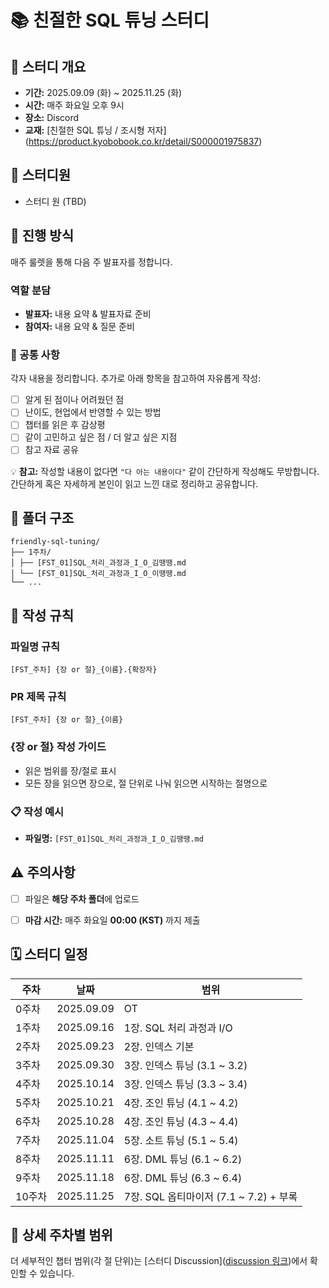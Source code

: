 # 📚 친절한 SQL 튜닝 스터디


## 📅 스터디 개요
- **기간:** 2025.09.09 (화) ~ 2025.11.25 (화)
- **시간:** 매주 화요일 오후 9시
- **장소:** Discord 
- **교재:** [친절한 SQL 튜닝 / 조시형 저자] (https://product.kyobobook.co.kr/detail/S000001975837)


## 👥 스터디원
- 스터디 원 (TBD)


## 🎯 진행 방식

매주 룰렛을 통해 다음 주 발표자를 정합니다.

### 역할 분담
- **발표자:** 내용 요약 & 발표자료 준비
- **참여자:** 내용 요약 & 질문 준비

### 📄 공통 사항
각자 내용을 정리합니다.
추가로 아래 항목을 참고하여 자유롭게 작성:

- [ ] 알게 된 점이나 어려웠던 점
- [ ] 난이도, 현업에서 반영할 수 있는 방법
- [ ] 챕터를 읽은 후 감상평
- [ ] 같이 고민하고 싶은 점 / 더 알고 싶은 지점
- [ ] 참고 자료 공유

💡 **참고:** 작성할 내용이 없다면 `"다 아는 내용이다"` 같이 간단하게 작성해도 무방합니다.
간단하게 혹은 자세하게 본인이 읽고 느낀 대로 정리하고 공유합니다.


## 📁 폴더 구조
```
friendly-sql-tuning/
├── 1주차/
│ ├── [FST_01]SQL_처리_과정과_I_O_김땡땡.md
│ └── [FST_01]SQL_처리_과정과_I_O_이땡땡.md
└── ...
```


## 📝 작성 규칙

### 파일명 규칙
```
[FST_주차] {장 or 절}_{이름}.{확장자}
```

### PR 제목 규칙
```
[FST_주차] {장 or 절}_{이름}

```

### {장 or 절} 작성 가이드
- 읽은 범위를 장/절로 표시
- 모든 장을 읽으면 장으로, 절 단위로 나눠 읽으면 시작하는 절명으로


### 📋 작성 예시
- **파일명:** `[FST_01]SQL_처리_과정과_I_O_김땡땡.md`


## ⚠️ 주의사항
- [ ] 파일은 **해당 주차 폴더**에 업로드
- [ ] **마감 시간:** 매주 화요일 **00:00 (KST)** 까지 제출



## 🗓️ 스터디 일정

| 주차   | 날짜       | 범위                             |
| ------ | ---------- | ------------------------------- | 
| 0주차  | 2025.09.09 | OT                              | 
| 1주차  | 2025.09.16 | 1장. SQL 처리 과정과 I/O        | 
| 2주차  | 2025.09.23 | 2장. 인덱스 기본                | 
| 3주차  | 2025.09.30 | 3장. 인덱스 튜닝 (3.1 ~ 3.2)   | 
| 4주차  | 2025.10.14 | 3장. 인덱스 튜닝 (3.3 ~ 3.4)   | 
| 5주차  | 2025.10.21 | 4장. 조인 튜닝 (4.1 ~ 4.2)     | 
| 6주차  | 2025.10.28 | 4장. 조인 튜닝 (4.3 ~ 4.4)     | 
| 7주차  | 2025.11.04 | 5장. 소트 튜닝 (5.1 ~ 5.4)     | 
| 8주차  | 2025.11.11 | 6장. DML 튜닝 (6.1 ~ 6.2)     | 
| 9주차  | 2025.11.18 | 6장. DML 튜닝 (6.3 ~ 6.4)      | 
| 10주차 | 2025.11.25 | 7장. SQL 옵티마이저 (7.1 ~ 7.2) + 부록     | 

## 🔗 상세 주차별 범위
더 세부적인 챕터 범위(각 절 단위)는 [스터디 Discussion]([discussion 링크](https://github.com/DHong68/friendly-sql-tuning/discussions/1))에서 확인할 수 있습니다.
